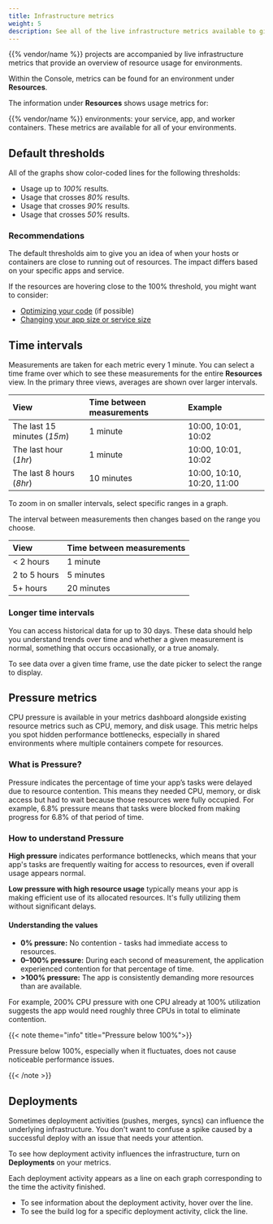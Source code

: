 ```yaml
---
title: Infrastructure metrics
weight: 5
description: See all of the live infrastructure metrics available to give you an overview of resource usage.
---
```


{{% vendor/name %}} projects are accompanied by live infrastructure metrics that provide an overview of resource usage for environments.

Within the Console, metrics can be found for an environment under **Resources**.

The information under **Resources** shows usage metrics for:

{{% vendor/name %}} environments: your service, app, and worker containers.
These metrics are available for all of your environments.

## Default thresholds

All of the graphs show color-coded lines for the following thresholds:

- Usage up to _100%_ results.
- Usage that crosses _80%_ results.
- Usage that crosses _90%_ results.
- Usage that crosses _50%_ results.

### Recommendations

The default thresholds aim to give you an idea of when your hosts or containers are close to running out of resources. The impact differs based on your specific apps and service. 

If the resources are hovering close to the 100% threshold, you might want to consider:

* [Optimizing your code](../application-metrics/_index.md) (if possible)
* [Changing your app size or service size](/manage-resources.md)

## Time intervals

Measurements are taken for each metric every 1 minute. You can select a time frame over which to see these measurements for the entire **Resources** view. In the primary three views, averages are shown over larger intervals.

| View                                                                  | Time between measurements                     | Example                      |
| :-------------------------------------------------------------------- | :-------------------------------------------- | :--------------------------- |
| The last 15 minutes (*15m*)                                           | 1 minute                                      | 10:00, 10:01, 10:02          |
| The last hour (*1hr*)                                                 | 1 minute                                      | 10:00, 10:01, 10:02          |
| The last 8 hours (*8hr*)                                              | 10 minutes                                    | 10:00, 10:10, 10:20, 11:00   |

To zoom in on smaller intervals, select specific ranges in a graph.

The interval between measurements then changes based on the range you choose.

| View         | Time between measurements |
| :----------- | :------------------------ |
| < 2 hours    | 1 minute                  |
| 2 to 5 hours | 5 minutes                 |
| 5+ hours     | 20 minutes                |

### Longer time intervals

You can access historical data for up to 30 days. These data should help you understand trends over time and whether a given measurement is normal, something that occurs occasionally, or a true anomaly.

To see data over a given time frame, use the date picker to select the range to display.

## Pressure metrics

CPU pressure is available in your metrics dashboard alongside existing resource metrics such as CPU, memory, and disk usage. This metric helps you spot hidden performance bottlenecks, especially in shared environments where multiple containers compete for resources.

### What is Pressure?

Pressure indicates the percentage of time your app’s tasks were delayed due to resource contention. This means they needed CPU, memory, or disk access but had to wait because those resources were fully occupied. For example, 6.8% pressure means that tasks were blocked from making progress for 6.8% of that period of time. 

### How to understand Pressure

**High pressure** indicates performance bottlenecks, which means that your app's tasks are frequently waiting for access to resources, even if overall usage appears normal.

**Low pressure with high resource usage** typically means your app is making efficient use of its allocated resources. It's fully utilizing them without significant delays.

#### Understanding the values

- **0% pressure:** No contention - tasks had immediate access to resources.  
- **0–100% pressure:** During each second of measurement, the application experienced contention for that percentage of time.  
- **>100% pressure:** The app is consistently demanding more resources than are available. 

For example, 200% CPU pressure with one CPU already at 100% utilization suggests the app would need roughly three CPUs in total to eliminate contention.

{{< note theme="info" title="Pressure below 100%">}}

Pressure below 100%, especially when it fluctuates, does not cause noticeable performance issues.

{{< /note >}}

## Deployments

Sometimes deployment activities (pushes, merges, syncs) can influence the underlying infrastructure.
You don't want to confuse a spike caused by a successful deploy with an issue that needs your attention.

To see how deployment activity influences the infrastructure, turn on **Deployments** on your metrics.

Each deployment activity appears as a line on each graph corresponding to the time the activity finished.

- To see information about the deployment activity, hover over the line.
- To see the build log for a specific deployment activity, click the line.
